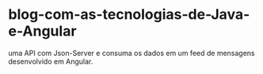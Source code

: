 # blog-com-as-tecnologias-de-Java-e-Angular
uma API com Json-Server e consuma os dados em um feed de mensagens desenvolvido em Angular.
